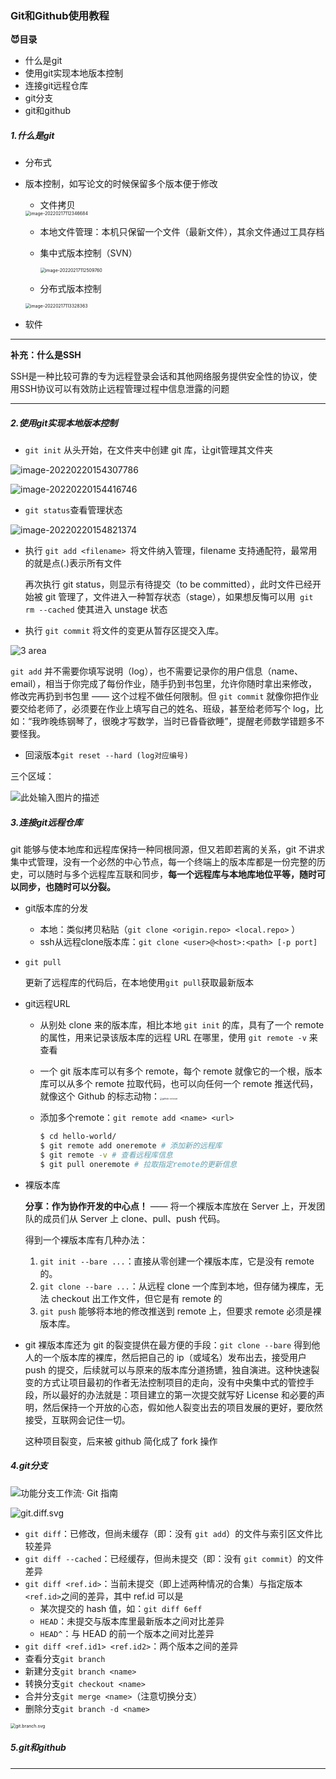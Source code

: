 ### Git和Github使用教程

**😈目录**

- 什么是git
- 使用git实现本地版本控制
- 连接git远程仓库
- git分支
- git和github

##### 1.什么是git

- 分布式

- 版本控制，如写论文的时候保留多个版本便于修改

  - 文件拷贝

  <img src="https://tva1.sinaimg.cn/large/e6c9d24egy1h017kvbe3aj20vq064dga.jpg" alt="image-20220217112346684" style="zoom:50%;" />

  - 本地文件管理：本机只保留一个文件（最新文件），其余文件通过工具存档

  - 集中式版本控制（SVN）

    <img src="https://tva1.sinaimg.cn/large/e6c9d24egy1h017kxmufcj20gm0bijro.jpg" alt="image-20220217112509760" style="zoom:50%;" />

  - 分布式版本控制

  <img src="https://tva1.sinaimg.cn/large/e6c9d24egy1h017kvpywdj20qi0fiwfr.jpg" alt="image-20220217113328363" style="zoom:50%;" />

- 软件

---

**补充：什么是SSH**

SSH是一种比较可靠的专为远程登录会话和其他网络服务提供安全性的协议，使用SSH协议可以有效防止远程管理过程中信息泄露的问题

---

##### 2.使用git实现本地版本控制

- `git init` 从头开始，在文件夹中创建 git 库，让git管理其文件夹

![image-20220220154307786](https://tva1.sinaimg.cn/large/e6c9d24egy1h017kx67mlj20ue02caaa.jpg)

![image-20220220154416746](https://tva1.sinaimg.cn/large/e6c9d24egy1h017kwnyofj20vq022weo.jpg)

- `git status`查看管理状态

![image-20220220154821374](https://tva1.sinaimg.cn/large/e6c9d24egy1h017kw77dwj20xs0aoq3u.jpg)

- 执行 `git add <filename> `将文件纳入管理，filename 支持通配符，最常用的就是点(.)表示所有文件

  再次执行 git status，则显示有待提交（to be committed），此时文件已经开始被 git 管理了，文件进入一种暂存状态（stage），如果想反悔可以用` git rm --cached` 使其进入 unstage 状态

- 执行 `git commit` 将文件的变更从暂存区提交入库。

![3 area](https://doc.shiyanlou.com/courses/3083/1505711/26e18cfe9763e915d2057925ee7a1a23-1)

`git add` 并不需要你填写说明（log），也不需要记录你的用户信息（name、email），相当于你完成了每份作业，随手扔到书包里，允许你随时拿出来修改，修改完再扔到书包里 —— 这个过程不做任何限制。但 `git commit` 就像你把作业要交给老师了，必须要在作业上填写自己的姓名、班级，甚至给老师写个 log，比如：“我昨晚练钢琴了，很晚才写数学，当时已昏昏欲睡”，提醒老师数学错题多不要怪我。

- 回滚版本`git reset --hard (log对应编号)`

三个区域：

![此处输入图片的描述](https://doc.shiyanlou.com/document-uid310176labid9805timestamp1548755776759.png)

##### 3.连接git远程仓库

git 能够与使本地库和远程库保持一种同根同源，但又若即若离的关系，git 不讲求集中式管理，没有一个必然的中心节点，每一个终端上的版本库都是一份完整的历史，可以随时与多个远程库互联和同步，**每一个远程库与本地库地位平等，随时可以同步，也随时可以分裂。**

- git版本库的分发
  - 本地：类似拷贝粘贴（`git clone <origin.repo> <local.repo>` ）
  - ssh从远程clone版本库：`git clone <user>@<host>:<path> [-p port]`

- `git pull`

  更新了远程库的代码后，在本地使用`git pull`获取最新版本

- git远程URL

  - 从别处 clone 来的版本库，相比本地 `git init` 的库，具有了一个 remote 的属性，用来记录该版本库的远程 URL 在哪里，使用 `git remote -v` 来查看

  - 一个 git 版本库可以有多个 remote，每个 remote 就像它的一个根，版本库可以从多个 remote 拉取代码，也可以向任何一个 remote 推送代码，就像这个 Github 的标志动物：<img src="https://doc.shiyanlou.com/courses/3083/1505711/90c58883bfbdc4ef16706a1420504264-0" alt="github octocat" style="zoom:25%;" />

  - 添加多个remote：`git remote add <name> <url>`

    ```bash
    $ cd hello-world/
    $ git remote add oneremote # 添加新的远程库
    $ git remote -v # 查看远程库信息
    $ git pull oneremote # 拉取指定remote的更新信息
    ```

- 裸版本库

  **分享：作为协作开发的中心点！** —— 将一个裸版本库放在 Server 上，开发团队的成员们从 Server 上 clone、pull、push 代码。

  得到一个裸版本库有几种办法：

  1. `git init --bare ...`：直接从零创建一个裸版本库，它是没有 remote 的。
  2. `git clone --bare ...`：从远程 clone 一个库到本地，但存储为裸库，无法 checkout 出工作文件，但它是有 remote 的
  3. `git push` 能够将本地的修改推送到 remote 上，但要求 remote 必须是裸版本库。

- git 裸版本库还为 git 的裂变提供在最方便的手段：`git clone --bare` 得到他人的一个版本库的裸库，然后把自己的 ip（或域名）发布出去，接受用户 push 的提交，后续就可以与原来的版本库分道扬镳，独自演进。这种快速裂变的方式让项目最初的作者无法控制项目的走向，没有中央集中式的管控手段，所以最好的办法就是：项目建立的第一次提交就写好 License 和必要的声明，然后保持一个开放的心态，假如他人裂变出去的项目发展的更好，要欣然接受，互联网会记住一切。

  这种项目裂变，后来被 github 简化成了 fork 操作

##### 4.git分支

![功能分支工作流· Git 指南](https://carney520.gitbooks.io/git-guide/content/branch/images/feature_flow.png)

![git.diff.svg](https://doc.shiyanlou.com/courses/3083/1505711/785632cea774450fa2c6e6c79c354fc9-1)

- `git diff`：已修改，但尚未缓存（即：没有 `git add`）的文件与索引区文件比较差异
- `git diff --cached`：已经缓存，但尚未提交（即：没有 `git commit`）的文件差异
- `git diff <ref.id>`：当前未提交（即上述两种情况的合集）与指定版本`<ref.id>`之间的差异，其中 ref.id 可以是
  - 某次提交的 hash 值，如：`git diff 6eff`
  - `HEAD`：未提交与版本库里最新版本之间对比差异
  - `HEAD^`：与 HEAD 的前一个版本之间对比差异
- `git diff <ref.id1> <ref.id2>`：两个版本之间的差异
- 查看分支`git branch`
- 新建分支`git branch <name>`
- 转换分支`git checkout <name>`
- 合并分支`git merge <name>`（注意切换分支）
- 删除分支`git branch -d <name>`

<img src="https://doc.shiyanlou.com/courses/3083/1505711/384d879ccd3319ca8e7fe91628fff393-1" alt="git.branch.svg" style="zoom:50%;" />



##### 5.git和github

---



